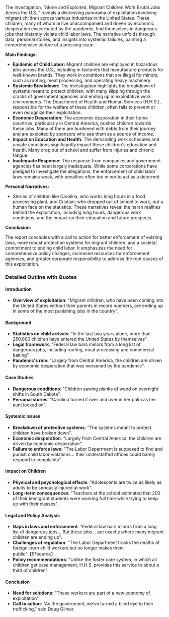 The investigation, "Alone and Exploited, Migrant Children Work Brutal Jobs Across the U.S.," reveals a distressing panorama of exploitation involving migrant children across various industries in the United States. These children, many of whom arrive unaccompanied and driven by economic desperation exacerbated by the pandemic, find themselves in dangerous jobs that blatantly violate child labor laws. The narrative unfolds through data, personal stories, and insights into systemic failures, painting a comprehensive picture of a pressing issue.

**Main Findings:**

- **Epidemic of Child Labor:** Migrant children are employed in hazardous jobs across the U.S., including in factories that manufacture products for well-known brands. They work in conditions that are illegal for minors, such as roofing, meat processing, and operating heavy machinery.
- **Systemic Breakdown:** The investigation highlights the breakdown of systems meant to protect children, with many slipping through the cracks of government agencies and ending up in exploitative work environments. The Department of Health and Human Services (H.H.S.), responsible for the welfare of these children, often fails to prevent or even recognize their exploitation.
- **Economic Desperation:** The economic desperation in their home countries, particularly in Central America, pushes children towards these jobs. Many of them are burdened with debts from their journey and are exploited by sponsors who see them as a source of income.
- **Impact on Education and Health:** The demanding work schedules and unsafe conditions significantly impact these children's education and health. Many drop out of school and suffer from injuries and chronic fatigue.
- **Inadequate Response:** The response from companies and government agencies has been largely inadequate. While some corporations have pledged to investigate the allegations, the enforcement of child labor laws remains weak, with penalties often too minor to act as a deterrent.

**Personal Narratives:**

- Stories of children like Carolina, who works long hours in a food processing plant, and Cristian, who dropped out of school to work, put a human face on the statistics. These narratives reveal the harsh realities behind the exploitation, including long hours, dangerous work conditions, and the impact on their education and future prospects.

**Conclusion:**

The report concludes with a call to action for better enforcement of existing laws, more robust protection systems for migrant children, and a societal commitment to ending child labor. It emphasizes the need for comprehensive policy changes, increased resources for enforcement agencies, and greater corporate responsibility to address the root causes of this exploitation.







### Detailed Outline with Quotes

#### Introduction
- **Overview of exploitation**: "Migrant children, who have been coming into the United States without their parents in record numbers, are ending up in some of the most punishing jobs in the country".

#### Background
- **Statistics on child arrivals**: "In the last two years alone, more than 250,000 children have entered the United States by themselves".
- **Legal framework**: "Federal law bars minors from a long list of dangerous jobs, including roofing, meat processing and commercial baking".
- **Pandemic's role**: "Largely from Central America, the children are driven by economic desperation that was worsened by the pandemic".

#### Case Studies
- **Dangerous conditions**: "Children sawing planks of wood on overnight shifts in South Dakota".
- **Personal stories**: "Carolina turned it over and over in her palm as her aunt looked on".

#### Systemic Issues
- **Breakdown of protective systems**: "The systems meant to protect children have broken down".
- **Economic desperation**: "Largely from Central America, the children are driven by economic desperation".
- **Failure to enforce laws**: "The Labor Department is supposed to find and punish child labor violations... their understaffed offices could barely respond to complaints".

#### Impact on Children
- **Physical and psychological effects**: "Adolescents are twice as likely as adults to be seriously injured at work".
- **Long-term consequences**: "Teachers at the school estimated that 200 of their immigrant students were working full time while trying to keep up with their classes".

#### Legal and Policy Analysis
- **Gaps in laws and enforcement**: "Federal law bars minors from a long list of dangerous jobs... But these jobs... are exactly where many migrant children are ending up".
- **Challenges of regulation**: "The Labor Department tracks the deaths of foreign-born child workers but no longer makes them public"【9†source】.
- **Policy recommendations**: "Unlike the foster care system, in which all children get case management, H.H.S. provides this service to about a third of children".

#### Conclusion
- **Need for solutions**: "These workers are part of a new economy of exploitation".
- **Call to action**: "As the government, we’ve turned a blind eye to their trafficking," said Doug Gilmer.